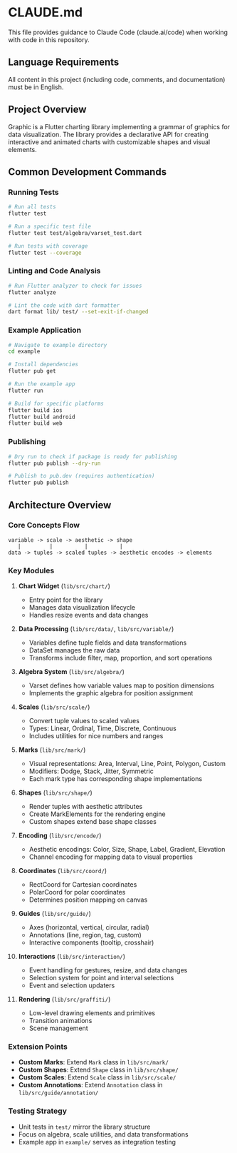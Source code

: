 # CLAUDE.md

This file provides guidance to Claude Code (claude.ai/code) when working with code in this repository.

## Language Requirements
All content in this project (including code, comments, and documentation) must be in English.

## Project Overview
Graphic is a Flutter charting library implementing a grammar of graphics for data visualization. The library provides a declarative API for creating interactive and animated charts with customizable shapes and visual elements.

## Common Development Commands

### Running Tests
```bash
# Run all tests
flutter test

# Run a specific test file
flutter test test/algebra/varset_test.dart

# Run tests with coverage
flutter test --coverage
```

### Linting and Code Analysis
```bash
# Run Flutter analyzer to check for issues
flutter analyze

# Lint the code with dart formatter
dart format lib/ test/ --set-exit-if-changed
```

### Example Application
```bash
# Navigate to example directory
cd example

# Install dependencies
flutter pub get

# Run the example app
flutter run

# Build for specific platforms
flutter build ios
flutter build android
flutter build web
```

### Publishing
```bash
# Dry run to check if package is ready for publishing
flutter pub publish --dry-run

# Publish to pub.dev (requires authentication)
flutter pub publish
```

## Architecture Overview

### Core Concepts Flow
```
variable -> scale -> aesthetic -> shape
   |         |          |          |
data -> tuples -> scaled tuples -> aesthetic encodes -> elements
```

### Key Modules

1. **Chart Widget** (`lib/src/chart/`)
   - Entry point for the library
   - Manages data visualization lifecycle
   - Handles resize events and data changes

2. **Data Processing** (`lib/src/data/`, `lib/src/variable/`)
   - Variables define tuple fields and data transformations
   - DataSet manages the raw data
   - Transforms include filter, map, proportion, and sort operations

3. **Algebra System** (`lib/src/algebra/`)
   - Varset defines how variable values map to position dimensions
   - Implements the graphic algebra for position assignment

4. **Scales** (`lib/src/scale/`)
   - Convert tuple values to scaled values
   - Types: Linear, Ordinal, Time, Discrete, Continuous
   - Includes utilities for nice numbers and ranges

5. **Marks** (`lib/src/mark/`)
   - Visual representations: Area, Interval, Line, Point, Polygon, Custom
   - Modifiers: Dodge, Stack, Jitter, Symmetric
   - Each mark type has corresponding shape implementations

6. **Shapes** (`lib/src/shape/`)
   - Render tuples with aesthetic attributes
   - Create MarkElements for the rendering engine
   - Custom shapes extend base shape classes

7. **Encoding** (`lib/src/encode/`)
   - Aesthetic encodings: Color, Size, Shape, Label, Gradient, Elevation
   - Channel encoding for mapping data to visual properties

8. **Coordinates** (`lib/src/coord/`)
   - RectCoord for Cartesian coordinates
   - PolarCoord for polar coordinates
   - Determines position mapping on canvas

9. **Guides** (`lib/src/guide/`)
   - Axes (horizontal, vertical, circular, radial)
   - Annotations (line, region, tag, custom)
   - Interactive components (tooltip, crosshair)

10. **Interactions** (`lib/src/interaction/`)
    - Event handling for gestures, resize, and data changes
    - Selection system for point and interval selections
    - Event and selection updaters

11. **Rendering** (`lib/src/graffiti/`)
    - Low-level drawing elements and primitives
    - Transition animations
    - Scene management

### Extension Points

- **Custom Marks**: Extend `Mark` class in `lib/src/mark/`
- **Custom Shapes**: Extend `Shape` class in `lib/src/shape/`
- **Custom Scales**: Extend `Scale` class in `lib/src/scale/`
- **Custom Annotations**: Extend `Annotation` class in `lib/src/guide/annotation/`

### Testing Strategy
- Unit tests in `test/` mirror the library structure
- Focus on algebra, scale utilities, and data transformations
- Example app in `example/` serves as integration testing